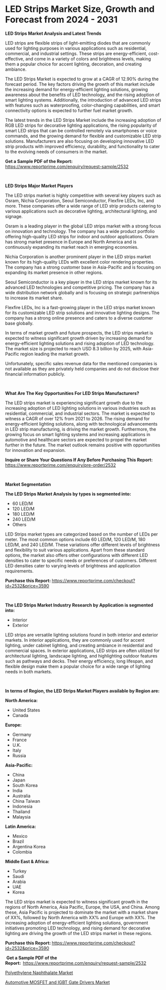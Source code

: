 <p><h1>LED Strips Market Size, Growth and Forecast from 2024 - 2031</h1></p><p><strong>LED Strips Market Analysis and Latest Trends</strong></p>
<p><p>LED strips are flexible strips of light-emitting diodes that are commonly used for lighting purposes in various applications such as residential, commercial, and industrial settings. These strips are energy-efficient, cost-effective, and come in a variety of colors and brightness levels, making them a popular choice for accent lighting, decoration, and creating ambiance.</p><p>The LED Strips Market is expected to grow at a CAGR of 12.90% during the forecast period. The key factors driving the growth of this market include the increasing demand for energy-efficient lighting solutions, growing awareness about the benefits of LED technology, and the rising adoption of smart lighting systems. Additionally, the introduction of advanced LED strips with features such as waterproofing, color-changing capabilities, and smart connectivity options is expected to further fuel market growth.</p><p>The latest trends in the LED Strips Market include the increasing adoption of RGB LED strips for decorative lighting applications, the rising popularity of smart LED strips that can be controlled remotely via smartphones or voice commands, and the growing demand for flexible and customizable LED strip solutions. Manufacturers are also focusing on developing innovative LED strip products with improved efficiency, durability, and functionality to cater to the evolving needs of consumers in the market.</p></p>
<p><strong>Get a Sample PDF of the Report:&nbsp;</strong> <a href="https://www.reportprime.com/enquiry/request-sample/2532">https://www.reportprime.com/enquiry/request-sample/2532</a></p>
<p>&nbsp;</p>
<p><strong>LED Strips Major Market Players</strong></p>
<p><p>The LED strips market is highly competitive with several key players such as Osram, Nichia Corporation, Seoul Semiconductor, Flexfire LEDs, Inc, and more. These companies offer a wide range of LED strip products catering to various applications such as decorative lighting, architectural lighting, and signage.</p><p>Osram is a leading player in the global LED strips market with a strong focus on innovation and technology. The company has a wide product portfolio offering high-quality LED strips for indoor and outdoor applications. Osram has strong market presence in Europe and North America and is continuously expanding its market reach in emerging economies.</p><p>Nichia Corporation is another prominent player in the LED strips market known for its high-quality LEDs with excellent color rendering properties. The company has a strong customer base in Asia-Pacific and is focusing on expanding its market presence in other regions.</p><p>Seoul Semiconductor is a key player in the LED strips market known for its advanced LED technologies and competitive pricing. The company has a wide distribution network globally and is focusing on strategic partnerships to increase its market share.</p><p>Flexfire LEDs, Inc is a fast-growing player in the LED strips market known for its customizable LED strip solutions and innovative lighting designs. The company has a strong online presence and caters to a diverse customer base globally.</p><p>In terms of market growth and future prospects, the LED strips market is expected to witness significant growth driven by increasing demand for energy-efficient lighting solutions and rising adoption of LED technology. The market size is projected to reach USD 8.3 billion by 2025, with Asia-Pacific region leading the market growth.</p><p>Unfortunately, specific sales revenue data for the mentioned companies is not available as they are privately held companies and do not disclose their financial information publicly.</p></p>
<p>&nbsp;</p>
<p><strong>What Are The Key Opportunities For LED Strips Manufacturers?</strong></p>
<p><p>The LED strips market is experiencing significant growth due to the increasing adoption of LED lighting solutions in various industries such as residential, commercial, and industrial sectors. The market is expected to witness a CAGR of over 12% from 2021 to 2026. The rising demand for energy-efficient lighting solutions, along with technological advancements in LED strip manufacturing, is driving the market growth. Furthermore, the growing focus on smart lighting systems and increasing applications in automotive and healthcare sectors are expected to propel the market further in the future. The market outlook remains positive with opportunities for innovation and expansion.</p></p>
<p><strong>Inquire or Share Your Questions If Any Before Purchasing This Report:</strong> <a href="https://www.reportprime.com/enquiry/pre-order/2532">https://www.reportprime.com/enquiry/pre-order/2532</a></p>
<p>&nbsp;</p>
<p><strong>Market Segmentation</strong></p>
<p><strong>The LED Strips Market Analysis by types is segmented into:</strong></p>
<p><ul><li>60 LED/M</li><li>120 LED/M</li><li>180 LED/M</li><li>240 LED/M</li><li>Others</li></ul></p>
<p><p>LED Strips market types are categorized based on the number of LEDs per meter. The most common options include 60 LED/M, 120 LED/M, 180 LED/M, and 240 LED/M. These variations offer different levels of brightness and flexibility to suit various applications. Apart from these standard options, the market also offers other configurations with different LED densities to cater to specific needs or preferences of customers. Different LED densities cater to varying levels of brightness and application requirements.</p></p>
<p><strong>Purchase this Report:&nbsp;</strong><a href="https://www.reportprime.com/checkout?id=2532&price=3590">https://www.reportprime.com/checkout?id=2532&price=3590</a></p>
<p>&nbsp;</p>
<p><strong>The LED Strips Market Industry Research by Application is segmented into:</strong></p>
<p><ul><li>Interior</li><li>Exterior</li></ul></p>
<p><p>LED strips are versatile lighting solutions found in both interior and exterior markets. In interior applications, they are commonly used for accent lighting, under cabinet lighting, and creating ambiance in residential and commercial spaces. In exterior applications, LED strips are often utilized for architectural lighting, landscape lighting, and highlighting outdoor features such as pathways and decks. Their energy efficiency, long lifespan, and flexible design make them a popular choice for a wide range of lighting needs in both markets.</p></p>
<p>&nbsp;</p>
<p><strong>In terms of Region, the LED Strips Market Players available by Region are:</strong></p>
<p>
    <p> <strong> North America: </strong>
        <ul>
            <li>United States</li>
            <li>Canada</li>
        </ul>
        </p> 
    <p> <strong> Europe: </strong>
        <ul>
            <li>Germany</li>
            <li>France</li>
            <li>U.K.</li>
            <li>Italy</li>
            <li>Russia</li>
        </ul>
        </p> 
    <p> <strong> Asia-Pacific: </strong>
        <ul>
            <li>China</li>
            <li>Japan</li>
            <li>South Korea</li>
            <li>India</li>
            <li>Australia</li>
            <li>China Taiwan</li>
            <li>Indonesia</li>
            <li>Thailand</li>
            <li>Malaysia</li>
        </ul>
        </p> 
    <p> <strong> Latin America: </strong>
        <ul>
            <li>Mexico</li>
            <li>Brazil</li>
            <li>Argentina Korea</li>
            <li>Colombia</li>
        </ul>
        </p> 
    <p> <strong> Middle East & Africa: </strong>
        <ul>
            <li>Turkey</li>
            <li>Saudi</li>
            <li>Arabia</li>
            <li>UAE</li>
            <li>Korea</li>
        </ul>
    </p>
    </p>
<p><p>The LED strips market is expected to witness significant growth in the regions of North America, Asia Pacific, Europe, the USA, and China. Among these, Asia Pacific is projected to dominate the market with a market share of XX%, followed by North America with XX% and Europe with XX%. The increasing adoption of energy-efficient lighting solutions, government initiatives promoting LED technology, and rising demand for decorative lighting are driving the growth of the LED strips market in these regions.</p></p>
<p><strong>Purchase this Report: </strong><a href="https://www.reportprime.com/checkout?id=2532&price=3590">https://www.reportprime.com/checkout?id=2532&price=3590</a></p>
<p>&nbsp;<strong>Get a Sample PDF of the Report:&nbsp;&nbsp;</strong><a href="https://www.reportprime.com/enquiry/request-sample/2532">https://www.reportprime.com/enquiry/request-sample/2532</a></p>
<p><strong></strong></p>
<p><p><a href="https://skillful-vermicelli-b89.notion.site/Polyethylene-Naphthalate-Market-Size-Share-Trends-Analysis-Report-By-Application-Regional-Outloo-be01a77b8cdb4f5ba1b9786f47be3c7f">Polyethylene Naphthalate Market</a></p><p><a href="https://medium.com/@amanda.hamilton54645/automotive-mosfet-and-igbt-gate-drivers-market-size-reveals-the-best-marketing-channels-in-global-98c90f6c45b1">Automotive MOSFET and IGBT Gate Drivers Market</a></p></p>
